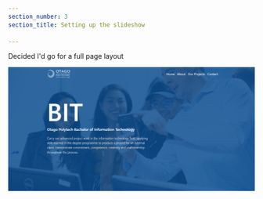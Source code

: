 ```yaml
---
section_number: 3
section_title: Setting up the slideshow

---
```


Decided I'd go for a full page layout 

![Site Animation](theanimation.PNG)